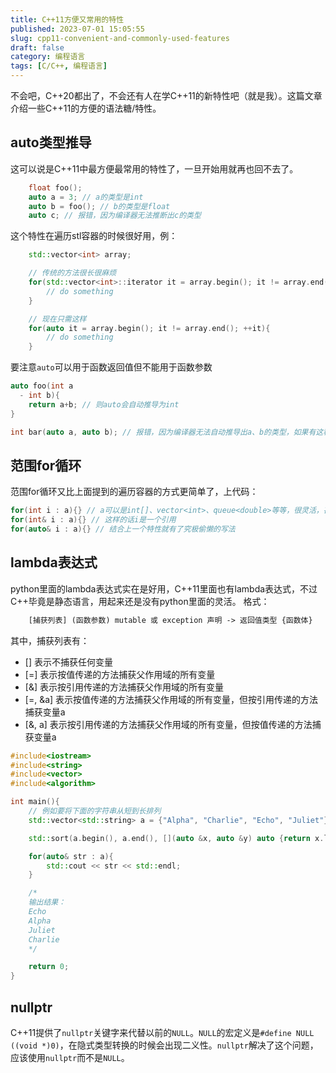 ```yaml
---
title: C++11方便又常用的特性
published: 2023-07-01 15:05:55
slug: cpp11-convenient-and-commonly-used-features
draft: false
category: 编程语言
tags: [C/C++, 编程语言]
---
```

不会吧，C++20都出了，不会还有人在学C++11的新特性吧（就是我）。这篇文章介绍一些C++11的方便的语法糖/特性。

## auto类型推导

这可以说是C++11中最方便最常用的特性了，一旦开始用就再也回不去了。

```cpp
    float foo();
    auto a = 3; // a的类型是int
    auto b = foo(); // b的类型是float
    auto c; // 报错，因为编译器无法推断出c的类型
```

这个特性在遍历stl容器的时候很好用，例：

```cpp
    std::vector<int> array;

    // 传统的方法很长很麻烦
    for(std::vector<int>::iterator it = array.begin(); it != array.end(); ++it){
        // do something
    }

    // 现在只需这样
    for(auto it = array.begin(); it != array.end(); ++it){
        // do something
    }
```

要注意`auto`可以用于函数返回值但不能用于函数参数

```cpp
auto foo(int a
  - int b){
    return a+b; // 则auto会自动推导为int
}

int bar(auto a, auto b); // 报错，因为编译器无法自动推导出a、b的类型，如果有这种需求就使用template吧
```

## 范围for循环

范围for循环又比上面提到的遍历容器的方式更简单了，上代码：

```cpp
for(int i : a){} // a可以是int[]、vector<int>、queue<double>等等，很灵活，甚至自己写的类只要定义了begin()、end()、++等函数也可以使用这个语法糖
for(int& i : a){} // 这样的话i是一个引用
for(auto& i : a){} // 结合上一个特性就有了究极偷懒的写法
```

## lambda表达式

python里面的lambda表达式实在是好用，C++11里面也有lambda表达式，不过C++毕竟是静态语言，用起来还是没有python里面的灵活。
格式：

```txt
    [捕获列表] (函数参数) mutable 或 exception 声明 -> 返回值类型 {函数体}
```

其中，捕获列表有：

- [] 表示不捕获任何变量
- [=] 表示按值传递的方法捕获父作用域的所有变量
- [&] 表示按引用传递的方法捕获父作用域的所有变量
- [=, &a] 表示按值传递的方法捕获父作用域的所有变量，但按引用传递的方法捕获变量a
- [&, a] 表示按引用传递的方法捕获父作用域的所有变量，但按值传递的方法捕获变量a

```cpp
#include<iostream>
#include<string>
#include<vector>
#include<algorithm>

int main(){
    // 例如要将下面的字符串从短到长排列
    std::vector<std::string> a = {"Alpha", "Charlie", "Echo", "Juliet"};

    std::sort(a.begin(), a.end(), [](auto &x, auto &y) auto {return x.length() < y.length();});

    for(auto& str : a){
        std::cout << str << std::endl;
    }

    /*
    输出结果：
    Echo
    Alpha
    Juliet
    Charlie
    */

    return 0;
}
```

## nullptr

C++11提供了`nullptr`关键字来代替以前的`NULL`。`NULL`的宏定义是`#define NULL ((void *)0)`，在隐式类型转换的时候会出现二义性。`nullptr`解决了这个问题，应该使用`nullptr`而不是`NULL`。
